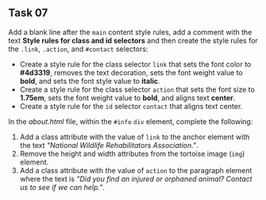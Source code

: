 ## Task 07
Add a blank line after the `main` content style rules, add a comment with the text **Style rules for class and id selectors** and then create the style rules for the `.link`, `.action`, and `#contact` selectors:

* Create a style rule for the class selector `link` that sets the font color to **#4d3319**, removes the text decoration, sets the font weight value to **bold**, and sets the font style value to **italic**.
* Create a style rule for the class selector `action` that sets the font size to **1.75em**, sets the font weight value to **bold**, and aligns text **center**. 
* Create a style rule for the `id` selector `contact` that aligns text center. 

In the *about.html* file, within the `#info` `div` element, complete the following:
1. Add a class attribute with the value of `link` to the anchor element with the text *"National Wildlife Rehabilitators Association."*.
2. Remove the height and width attributes from the tortoise image (`img`) element.
3. Add a class attribute with the value of `action` to the paragraph element where the text is *"Did you find an injured or orphaned animal? Contact us to see if we can help."*.
